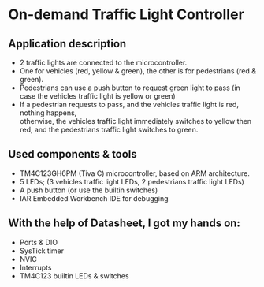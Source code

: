 # On-demand Traffic Light Controller

## Application description
- 2 traffic lights are connected to the microcontroller.
- One for vehicles (red, yellow & green), the other is for pedestrians (red & green).
- Pedestrians can use a push button to request green light to pass (in case the vehicles traffic light is yellow or green)
- If a pedestrian requests to pass, and the vehicles traffic light is red, nothing happens,  
otherwise, the vehicles traffic light immediately switches to yellow then red, and the pedestrians traffic light switches to green.

## Used components & tools
- TM4C123GH6PM (Tiva C) microcontroller, based on ARM architecture.
- 5 LEDs; (3 vehicles traffic light LEDs, 2 pedestrians traffic light LEDs)
- A push button (or use the builtin switches)
- IAR Embedded Workbench IDE for debugging

## With the help of Datasheet, I got my hands on:
- Ports & DIO
- SysTick timer
- NVIC
- Interrupts
- TM4C123 builtin LEDs & switches